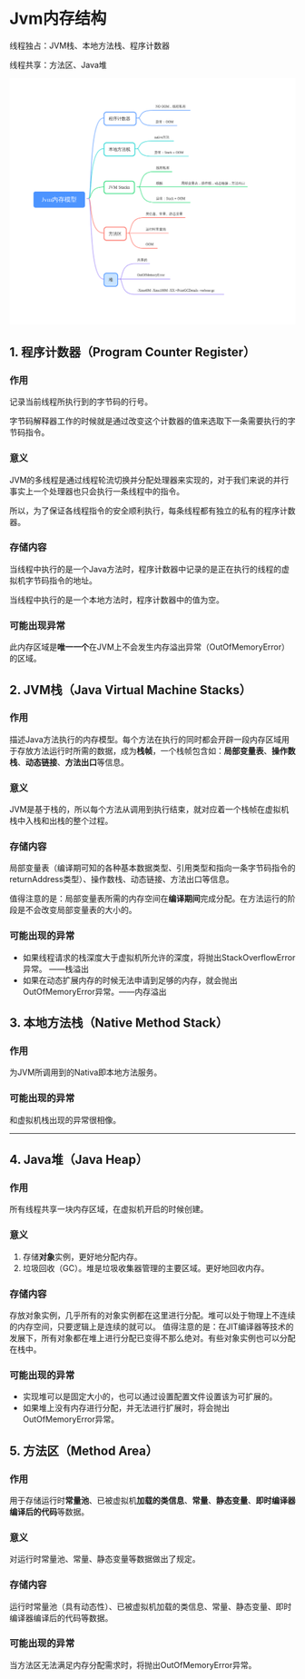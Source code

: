 # Jvm内存结构

线程独占：JVM栈、本地方法栈、程序计数器

线程共享：方法区、Java堆

![](/assets/JVM内存结构原理.png)

## 1. 程序计数器（Program Counter Register）

### 作用 
记录当前线程所执行到的字节码的行号。

字节码解释器工作的时候就是通过改变这个计数器的值来选取下一条需要执行的字节码指令。
### 意义 
JVM的多线程是通过线程轮流切换并分配处理器来实现的，对于我们来说的并行事实上一个处理器也只会执行一条线程中的指令。

所以，为了保证各线程指令的安全顺利执行，每条线程都有独立的私有的程序计数器。
### 存储内容 
当线程中执行的是一个Java方法时，程序计数器中记录的是正在执行的线程的虚拟机字节码指令的地址。 

当线程中执行的是一个本地方法时，程序计数器中的值为空。
### 可能出现异常 
此内存区域是**唯一一个**在JVM上不会发生内存溢出异常（OutOfMemoryError）的区域。

## 2. JVM栈（Java Virtual Machine Stacks）

### 作用 
描述Java方法执行的内存模型。每个方法在执行的同时都会开辟一段内存区域用于存放方法运行时所需的数据，成为**栈帧**，一个栈帧包含如：**局部变量表**、**操作数栈**、**动态链接**、**方法出口**等信息。

### 意义 
JVM是基于栈的，所以每个方法从调用到执行结束，就对应着一个栈帧在虚拟机栈中入栈和出栈的整个过程。

### 存储内容 
局部变量表（编译期可知的各种基本数据类型、引用类型和指向一条字节码指令的returnAddress类型）、操作数栈、动态链接、方法出口等信息。 

值得注意的是：局部变量表所需的内存空间在**编译期间**完成分配。在方法运行的阶段是不会改变局部变量表的大小的。

### 可能出现的异常 
* 如果线程请求的栈深度大于虚拟机所允许的深度，将抛出StackOverflowError异常。 ——栈溢出
* 如果在动态扩展内存的时候无法申请到足够的内存，就会抛出OutOfMemoryError异常。——内存溢出

## 3. 本地方法栈（Native Method Stack）

### 作用 
为JVM所调用到的Nativa即本地方法服务。

### 可能出现的异常 
和虚拟机栈出现的异常很相像。

---

## 4. Java堆（Java Heap）

### 作用 

所有线程共享一块内存区域，在虚拟机开启的时候创建。

### 意义 

1. 存储**对象**实例，更好地分配内存。 
2. 垃圾回收（GC）。堆是垃圾收集器管理的主要区域。更好地回收内存。 

### 存储内容 
存放对象实例，几乎所有的对象实例都在这里进行分配。堆可以处于物理上不连续的内存空间，只要逻辑上是连续的就可以。 
值得注意的是：在JIT编译器等技术的发展下，所有对象都在堆上进行分配已变得不那么绝对。有些对象实例也可以分配在栈中。

### 可能出现的异常 
* 实现堆可以是固定大小的，也可以通过设置配置文件设置该为可扩展的。 
* 如果堆上没有内存进行分配，并无法进行扩展时，将会抛出OutOfMemoryError异常。

## 5. 方法区（Method Area）

### 作用 
用于存储运行时**常量池**、已被虚拟机**加载的类信息**、**常量**、**静态变量**、**即时编译器编译后的代码**等数据。

### 意义 
对运行时常量池、常量、静态变量等数据做出了规定。

### 存储内容 
运行时常量池（具有动态性）、已被虚拟机加载的类信息、常量、静态变量、即时编译器编译后的代码等数据。

### 可能出现的异常 
当方法区无法满足内存分配需求时，将抛出OutOfMemoryError异常。

